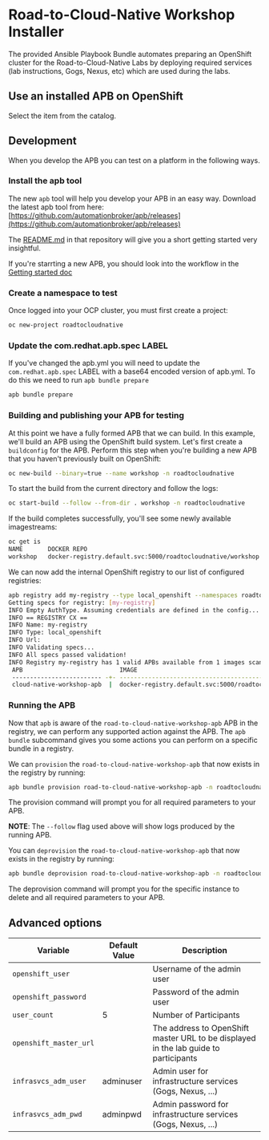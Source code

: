 Road-to-Cloud-Native Workshop Installer
=========

The provided Ansible Playbook Bundle automates preparing an OpenShift cluster for the Road-to-Cloud-Native Labs 
by deploying required services (lab instructions, Gogs, Nexus, etc) which are used during the labs.

## Use an installed APB on OpenShift
Select the item from the catalog.

## Development
When you develop the APB you can test on a platform in the following ways.

### Install the apb tool
The new `apb` tool will help you develop your APB in an easy way. Download the latest apb tool 
from here: [https://github.com/automationbroker/apb/releases](https://github.com/automationbroker/apb/releases)

The [README.md](https://github.com/automationbroker/apb/blob/master/README.md) in that repository will give you a short getting started very insightful.

If you're starrting a new APB, you should look into the workflow in the [Getting started doc](https://github.com/automationbroker/apb/blob/master/docs/getting_started.md)

### Create a namespace to test
Once logged into your OCP cluster, you must first create a project:

```bash
oc new-project roadtocloudnative
```

### Update the com.redhat.apb.spec LABEL
If you've changed the apb.yml you will need to update the `com.redhat.apb.spec` LABEL with a base64 encoded version of apb.yml. To do this we need to run `apb bundle prepare`

```bash
apb bundle prepare
```

### Building and publishing your APB for testing

At this point we have a fully formed APB that we can build. In this example, we'll build an APB using the OpenShift build system. Let's first create a `buildconfig` for the APB. Perform this step when you're building a new APB that you haven't previously built on OpenShift:

```bash
oc new-build --binary=true --name workshop -n roadtocloudnative
```

To start the build from the current directory and follow the logs:

```bash
oc start-build --follow --from-dir . workshop -n roadtocloudnative
```

If the build completes successfully, you'll see some newly available imagestreams:

```bash
oc get is
NAME       DOCKER REPO                                                  TAGS     UPDATED
workshop   docker-registry.default.svc:5000/roadtocloudnative/workshop   latest   About a minute ago
```

We can now add the internal OpenShift registry to our list of configured registries:

```bash
apb registry add my-registry --type local_openshift --namespaces roadtocloudnative
Getting specs for registry: [my-registry]
INFO Empty AuthType. Assuming credentials are defined in the config...
INFO == REGISTRY CX ==
INFO Name: my-registry
INFO Type: local_openshift
INFO Url:
INFO Validating specs...
INFO All specs passed validation!
INFO Registry my-registry has 1 valid APBs available from 1 images scanned
 APB                           IMAGE                                                          REGISTRY
 ------------------------- -+- ---------------------------------------------------------- -+- -----------
 cloud-native-workshop-apb  |  docker-registry.default.svc:5000/roadtocloudnative/workshop  |  my-registry
```

### Running the APB
Now that `apb` is aware of the `road-to-cloud-native-workshop-apb` APB in the registry, we can perform any supported action against the APB. The `apb bundle` subcommand gives you some actions you can perform on a specific bundle in a registry.

We can `provision` the `road-to-cloud-native-workshop-apb` that now exists in the registry by running:

```bash
apb bundle provision road-to-cloud-native-workshop-apb -n roadtocloudnative --follow
```

The provision command will prompt you for all required parameters to your APB.

__NOTE__: The `--follow` flag used above will show logs produced by the running APB.

You can `deprovision` the `road-to-cloud-native-workshop-apb` that now exists in the registry by running:

```bash
apb bundle deprovision road-to-cloud-native-workshop-apb -n roadtocloudnative --follow
```

The deprovision command will prompt you for the specific instance to delete and all required parameters to your APB.

## Advanced options

|Variable                   | Default Value            | Description   |
|---------------------------|--------------------------|---------------|
|`openshift_user`      |  | Username of the admin user |
|`openshift_password`      |  | Password of the admin user |
|`user_count`      | 5 | Number of Participants  |
|`openshift_master_url`      |  | The address to OpenShift master URL to be displayed in the lab guide to participants  |
|`infrasvcs_adm_user`      | adminuser | Admin user for infrastructure services (Gogs, Nexus, ...) |
|`infrasvcs_adm_pwd`      | adminpwd | Admin password for infrastructure services (Gogs, Nexus, ...) |

